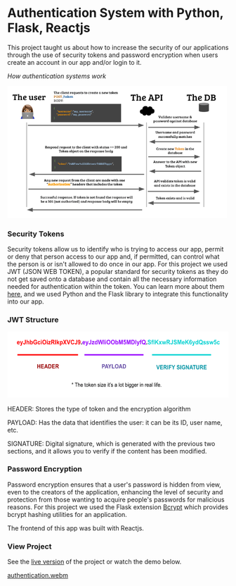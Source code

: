 # Authentication System with Python, Flask, Reactjs

This project taught us about how to increase the security of our applications through the use of security tokens and password encryption when users create an account in our app and/or login to it. 

*How authentication systems work* 

<img src="https://github.com/breatheco-de/content/blob/master/src/assets/images/authentication-diagram.png?raw=true" alt="Autentication workflow" height="300px" width="500px"/>

### Security Tokens
Security tokens allow us to identify who is trying to access our app, permit or deny that person access to our app and, if permitted, can control what the person is or isn't allowed to do once in our app. For this project we used JWT (JSON WEB TOKEN), a popular standard for security tokens as they do not get saved onto a database and contain all the necessary information needed for authentication within the token. You can learn more about them [here](https://jwt.io/introduction), and we used Python and the Flask library to integrate this functionality into our app.

### JWT Structure
<img src="https://github.com/breatheco-de/content/blob/master/src/assets/images/jwt-token-structure.png?raw=true" alt="Autentication workflow" height="150px" width="550px"/>

HEADER: Stores the type of token and the encryption algorithm

PAYLOAD: Has the data that identifies the user: it can be its ID, user name, etc.

SIGNATURE: Digital signature, which is generated with the previous two sections, and it allows you to verify if the content has been modified.

### Password Encryption 
Password encryption ensures that a user's password is hidden from view, even to the creators of the application, enhancing the level of security and protection from those wanting to acquire people's passwords for malicious reasons. For this project we used the Flask extension [Bcrypt](https://flask-bcrypt.readthedocs.io/en/latest/) which provides bcrypt hashing utilities for an application.

The frontend of this app was built with Reactjs. 

### View Project 
See the [live version](https://4-geeks-authentication-system-with-python-flask-react-js.vercel.app/) of the project or watch the demo below.

[authentication.webm](https://github.com/gdwhittaker94/4Geeks_Authentication_system_with_Python_Flask_React.js/assets/105855731/38e88a1c-48ac-4295-a426-7a9a78147621)




